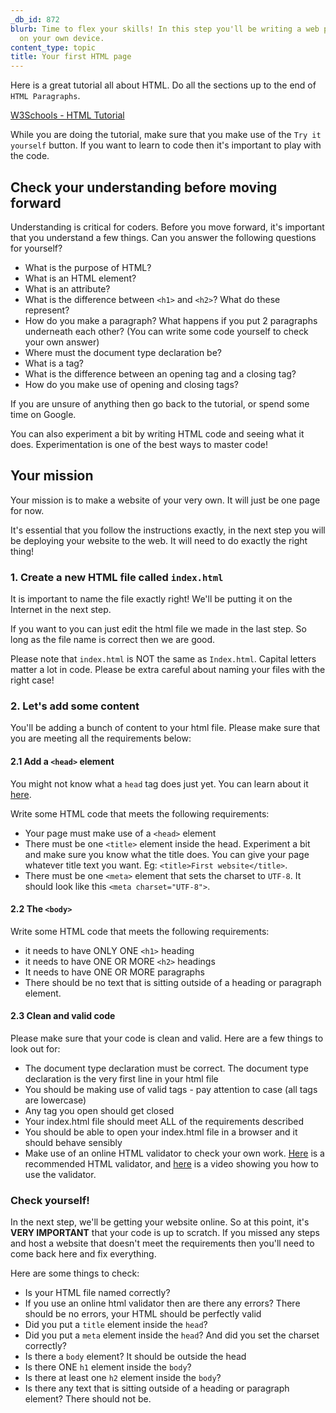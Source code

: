 ```yaml
---
_db_id: 872
blurb: Time to flex your skills! In this step you'll be writing a web page from scratch
  on your own device.
content_type: topic
title: Your first HTML page
---
```


Here is a great tutorial all about HTML. Do all the sections up to the end of `HTML Paragraphs`.

[W3Schools - HTML Tutorial](https://www.w3schools.com/html/html_intro.asp)

While you are doing the tutorial, make sure that you make use of the `Try it yourself` button. If you want to learn to code then it's important to play with the code. 

## Check your understanding before moving forward

Understanding is critical for coders. Before you move forward, it's important that you understand a few things. Can you answer the following questions for yourself?

- What is the purpose of HTML?
- What is an HTML element?
- What is an attribute?
- What is the difference between `<h1>` and `<h2>`? What do these represent?
- How do you make a paragraph? What happens if you put 2 paragraphs underneath each other? (You can write some code yourself to check your own answer)
- Where must the document type declaration be?
- What is a tag? 
- What is the difference between an opening tag and a closing tag?
- How do you make use of opening and closing tags?

If you are unsure of anything then go back to the tutorial, or spend some time on Google.

You can also experiment a bit by writing HTML code and seeing what it does. Experimentation is one of the best ways to master code!

## Your mission 

Your mission is to make a website of your very own. It will just be one page for now. 

It's essential that you follow the instructions exactly, in the next step you will be deploying your website to the web.  It will need to do exactly the right thing!

### 1. Create a new HTML file called `index.html`

It is important to name the file exactly right! We'll be putting it on the Internet in the next step. 

If you want to you can just edit the html file we made in the last step. So long as the file name is correct then we are good. 

Please note that `index.html` is NOT the same as `Index.html`. Capital letters matter a lot in code. Please be extra careful about naming your files with the right case!

### 2. Let's add some content 

You'll be adding a bunch of content to your html file. Please make sure that you are meeting all the requirements below:

#### 2.1 Add a `<head>` element

You might not know what a `head` tag does just yet. You can learn about it [here](https://www.w3schools.com/html/html_head.asp).

Write some HTML code that meets the following requirements:

- Your page must make use of a `<head>` element 
- There must be one `<title>` element inside the head. Experiment a bit and make sure you know what the title does. You can give your page whatever title text you want. Eg: `<title>First website</title>`. 
- There must be one `<meta>` element that sets the charset to `UTF-8`. It should look like this `<meta charset="UTF-8">`. 

#### 2.2 The `<body>`

Write some HTML code that meets the following requirements:

- it needs to have ONLY ONE `<h1>` heading 
- it needs to have ONE OR MORE `<h2>` headings
- It needs to have ONE OR MORE paragraphs
- There should be no text that is sitting outside of a heading or paragraph element.

#### 2.3 Clean and valid code

Please make sure that your code is clean and valid. Here are a few things to look out for:

- The document type declaration must be correct. The document type declaration is the very first line in your html file
- You should be making use of valid tags - pay attention to case (all tags are lowercase)
- Any tag you open should get closed
- Your index.html file should meet ALL of the requirements described
- You should be able to open your index.html file in a browser and it should behave sensibly
- Make use of an online HTML validator to check your own work. [Here](https://validator.w3.org/) is a recommended HTML validator, and [here](https://www.youtube.com/watch?v=XXecps3jEVw) is a video showing you how to use the validator.

### Check yourself!

In the next step, we'll be getting your website online. So at this point, it's **VERY IMPORTANT** that your code is up to scratch. If you missed any steps and host a website that doesn't meet the requirements then you'll need to come back here and fix everything. 

Here are some things to check:

- Is your HTML file named correctly?
- If you use an online html validator then are there any errors? There should be no errors, your HTML should be perfectly valid
- Did you put a `title` element inside the `head`?
- Did you put a `meta` element inside the `head`? And did you set the charset correctly?
- Is there a `body` element? It should be outside the head
- Is there ONE `h1` element inside the `body`?
- Is there at least one `h2` element inside the `body`?
- Is there any text that is sitting outside of a heading or paragraph element? There should not be.